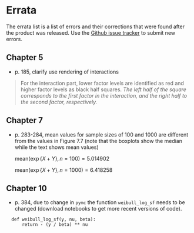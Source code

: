 # Errata

The errata list is a list of errors and their corrections that were found after the product was released. Use the [Github issue tracker](https://github.com/gedeck/mistat-code-solutions/issues/new?assignees=&labels=&template=modern-statistics.md) to submit new errors.

## Chapter 5
- p. 185, clarify use rendering of interactions
>  For the interaction part, lower factor levels are identified 
as red and higher factor levels as black half squares. _The left half of the square 
corresponds to the first factor in the interaction, and the right half 
to the second factor, respectively._

## Chapter 7
- p. 283-284, mean values for sample sizes of 100 and 1000 are different from the values in Figure 7.7 (note that the boxplots show the median while the text shows mean values)

  $\text{mean}(\exp\{X+Y\}, n=100) = 5.014902$
  
  $\text{mean}(\exp\{X+Y\}, n=1000) = 6.418258$


## Chapter 10
- p. 384, due to change in `pymc` the function `weibull_log_sf` needs to be changed (download notebooks to get more recent versions of code).
```
  def weibull_log_sf(y, nu, beta):
      return - (y / beta) ** nu
```
